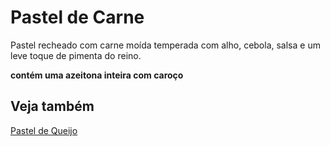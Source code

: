# Pastel de Carne

Pastel recheado com carne moída temperada com alho, cebola, salsa e
um leve toque de pimenta do reino.

__contém uma azeitona inteira com caroço__

## Veja também

[Pastel de Queijo](pastel_de_queijo.md)
